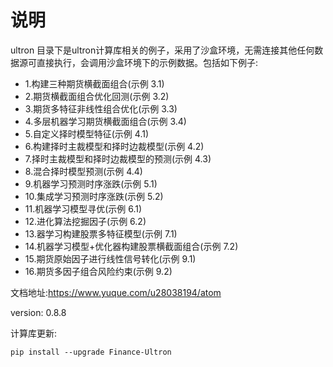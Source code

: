 # 说明
ultron 目录下是ultron计算库相关的例子，采用了沙盒环境，无需连接其他任何数据源可直接执行，会调用沙盒环境下的示例数据。包括如下例子:
- 1.构建三种期货横截面组合(示例 3.1)
- 2.期货横截面组合优化回测(示例 3.2)
- 3.期货多特征非线性组合优化(示例 3.3)
- 4.多层机器学习期货横截面组合(示例 3.4)
- 5.自定义择时模型特征(示例 4.1)
- 6.构建择时主裁模型和择时边裁模型(示例 4.2)
- 7.择时主裁模型和择时边裁模型的预测(示例 4.3)
- 8.混合择时模型预测(示例 4.4)
- 9.机器学习预测时序涨跌(示例 5.1)
- 10.集成学习预测时序涨跌(示例 5.2)
- 11.机器学习模型寻优(示例 6.1)
- 12.进化算法挖掘因子(示例 6.2)
- 13.器学习构建股票多特征模型(示例 7.1)
- 14.机器学习模型+优化器构建股票横截面组合(示例 7.2)
- 15.期货原始因子进行线性信号转化(示例 9.1)
- 16.期货多因子组合风险约束(示例 9.2)

文档地址:https://www.yuque.com/u28038194/atom

version: 0.8.8

计算库更新: 
```
pip install --upgrade Finance-Ultron
```
